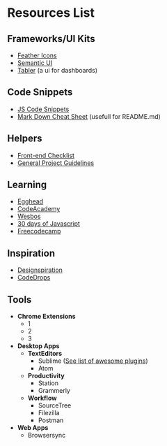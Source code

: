 # Resources List

## Frameworks/UI Kits

* [Feather Icons](https://feathericons.com/)
* [Semantic UI](https://semantic-ui.com/)
* [Tabler](https://tabler.github.io/) \(a ui for dashboards\)

## Code Snippets

* [JS Code Snippets](https://github.com/Chalarangelo/30-seconds-of-code#array-concatenation)
* [Mark Down Cheat Sheet](https://github.com/adam-p/markdown-here/wiki/Markdown-Cheatsheet) \(usefull for README.md\)

## Helpers

* [Front-end Checklist](https://frontendchecklist.io/?ref=producthunt)
* [General Project Guidelines](https://github.com/elsewhencode/project-guidelines#readme)

## Learning

* [Egghead](https://www.egghead.io)
* [CodeAcademy](https://www.codecademy.com/)
* [Wesbos](http://wesbos.com)
* [30 days of Javascript](https://javascript30.com/)
* [Freecodecamp](https://www.freecodecamp.org/)

## Inspiration

* [Designspiration](https://www.designspiration.net/)
* [CodeDrops](https://tympanus.net/codrops/)

## Tools

* **Chrome Extensions**
  * 1
  * 2
  * 3
* **Desktop Apps**
  * **TextEditors**
    * Sublime \([See list of awesome plugins](sublime-plugins-list.md)\)
    * Atom
  * **Productivity**
    * Station
    * Grammerly
  * **Workflow**
    * SourceTree
    * Filezilla
    * Postman
* **Web Apps**
  * Browsersync

